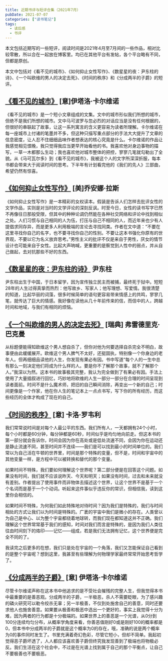 ```yaml
---
title: 近期书评与短评合集（2021年7月）
pubDate: 2021-07-07
categories: ["读书笔记"]
tags:
  - 读后感
  - 书评
---
```


本文包括近期写的一些短评，阅读时间是2021年4月至7月间的一些作品，相对比较零散，所以合在一起放在博客里。均已在其他平台有发帖，各个平台略有不同，但都是原创。

本文中包括对《看不见的城市》、《如何抑止女性写作》、《数星星的夜：尹东柱的诗》、《一个叫欧维的男人的决定去死》、《时间的秩序》和《分成两半的子爵》的短评。

## [《看不见的城市》](https://book.douban.com/subject/10555509/) [意]伊塔洛·卡尔维诺

《看不见的城市》是一个短小文章组成的文集。文中的城市形似我们所想的城市，但绝不是我们所想的城市。文中马可波罗与忽必烈的对话应当是没有任何根据的，但很好的串联起了故事，让这一系列寓言的含义更容易为读者所理解。卡尔维诺在每一座城市上付诸的笔墨并不多，但这种只描写重点部分的手法大大提升了文章的信息密度，让人忍不住细细品味作者想表达的核心究竟是什么。卡尔维诺的作品让我感觉相见恨晚，我只觉得我应当更早开始看他的书。我喜欢他对身边事物的描写，一草一木都那么生动；我也喜欢他对城市整体的把控，寥寥几笔就勾勒出了全貌。从《马可瓦尔多》到《看不见的城市》，我被这个人的文字所深深折服，每本书都会带来大于阅读时间的思考。下半年有计划看完他的《我们的先人》三部曲，希望仍然有惊喜。

## [《如何抑止女性写作》](https://book.douban.com/subject/35229199/) [美]乔安娜·拉斯

《如何抑止女性写作》是一本精彩的女权读本。假装是告诉人们怎样去批评女性的文学作品，实则是对当时的文学评论的深刻反讽。时至今日，女性的读书写字已然不再像往日那般受限，但其中的种种论调仍然能在各种社交网络和评论中找到相似之处。人们习惯与自己相同的人为伍，打压与自己不相同的人，而近年来也少有人提倡求同存异，而是更多人利用极端的言论去寻找同类。作者在文中道：“不要在这里寻找你自己的名字，也不要寻找你自己的性别。不要让这本书强化你原有的世界观，不要以它为名义放弃思考。”男性主义的批评不仅是来自于男性，厌女的情节设计也可能来自于女性。比起大声呐喊，更重要的是察觉到人性中的弱点，并从自己做起，去对抗那些不好的东西。

## [《数星星的夜：尹东柱的诗》](https://book.douban.com/subject/35422209/) 尹东柱

尹东柱出生于中国，于日本留学，因为宣传独立民主而被捕，最终死于狱中。短短28年的人生过得真挚而热烈：他写故乡、写家人；他写理想、写爱情。我很清楚的知道，比起华丽的词藻，很多时候简单的语句更容易带来情感上的共鸣，寥寥几笔，就传达了巨大的情感。我好像在读他从几十年前传来的信，而信中的人，跨越时间和地域，与我们有相同的烦恼。

## [《一个叫欧维的男人的决定去死》](https://book.douban.com/subject/26672693/) [瑞典] 弗雷德里克·巴克曼

从标题便能得知欧维这个男人想自杀了，但你对他为何要选择自杀完全不明白，故事便由此缓缓展开。欧维这个男人脾气不太好，还挺固执，特别像一个你身边的老年人。但再细细品读他的人生，你发现有果必有因。书中写道“每个人的一生中总有那么一刻决定他们将成为什么样的人。要是你不了解那个故事，就不了解那个人。”我深以为然。这本书的故事极其完整，我认为完全做到了有果必有因。手法上使用了大量插叙进行回忆，巧妙地将欧维的人生一部分一部分在合理的时间呈现到读者面前。时间不是什么魔术师，把旧的自己瞬间消除，再变出一个新的自己；时间更像是一个作家，他在你人生的笔记本上一点点书写，写下你的所有经历，而这些经历的全体才构成了现在的自己。

## [《时间的秩序》](https://book.douban.com/subject/33424487/) [意] 卡洛·罗韦利

我们常常说时间是对每个人最公平的东西。我们所有人，一天都拥有24个小时，每个小时都是60分钟，每分钟都是60秒，时间似乎是均匀地向前走。但这本书的第一部分就会告诉你，时间会因为你在高处或是低处流速不同，会因为你在运动还是静止流速不同，甚至时间并不连续——我们是可以找到最小的时间单位的。我们常以为自己活在牛顿的世界里，时间是那个特殊的变量，但不是，时间和宇宙中的其他变量一样，是方程中可以被转换和替代的那个变量。

如果时间不特殊，我们要如何理解这个世界呢？第二部分便是在回答这个问题。如果没有时间，我们就不应该说昨天、今天和明天；如果没有时间，过去和未来就没有差别。作者提出了使用事件而非物体去描述这个世界，让这个世界不是基于一个个名词而是基于一个个动词。听起来这件事似乎违反你的常识，但相信我，读到这里你会相信的。

如果时间不特殊，为何我们如此特殊地对待时间？因为我们是特殊的，我们与时间相处的方式让我们以为时间是特殊的。广袤的宇宙中我们是微小的存在。人类曾以为自己是中心、以为整个宇宙都绕着地球转，而我们现在都知道这并不正确。我们理解这个世界常常基于我们的感知，时间对我们而言是特殊的，是因为我们人类往往由时间刻下的烙印——记忆——组成，若是我们无法拥有记忆，这个世界便是完全不同的了。

我读完之后更多的在想，我们只是处在宇宙的一个角落，我们又怎能保证自己看到的是整个宇宙呢？想到这里，我甚至有些理解为何物理学家最终常常开始思考哲学了。

## [《分成两半的子爵》](https://book.douban.com/subject/10555486/) [意] 伊塔洛·卡尔维诺

尽管卡尔维诺声称在这本书中他追求的是不受社会摧残的完整人生，但我觉得本书中最重要的是善恶观。分成两半的子爵，一半极恶，杀人不需要眨眼，为了感兴趣的磷火研究可以勒令绞杀无辜；另一半极善，不仅到处施舍自己的善意，同时还要求他人也施舍善意。如果要从极善和极恶中选出一个更好的，事实上我觉得十分为难，因为两者的行为都是十分极端的。如果世界上的善恶是一个光谱，从0分到100分连续均匀分布，从概率学角度来看，你善恶值刚好0或是刚好100的概率都是0，但本书中分成两半的子爵就是这个概率为0的存在，哦，准确的说是两个概率为0的事件同时发生了。书里充满着奇幻色彩，尽管它短小，但却不简单。我起初觉得恶子爵坏透了，人人都应该喜欢善子爵但终究我发现善到了极端也将物极必反。我们生活在这个社会中，不过是在光谱上找到属于自己的那个平衡点，让自己不要极善也不要极恶。
